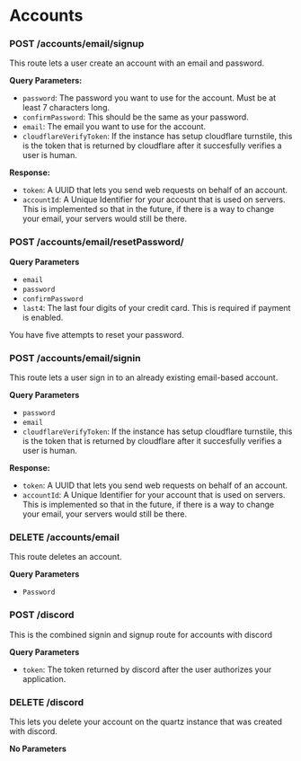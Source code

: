 # Accounts

### POST /accounts/email/signup

This route lets a user create an account with an email and password.

**Query Parameters:**

- `password`: The password you want to use for the account. Must be at least 7 characters long.
- `confirmPassword`: This should be the same as your password.
- `email`: The email you want to use for the account.
- `cloudflareVerifyToken`: If the instance has setup cloudflare turnstile, this is the token that is returned by cloudflare after it succesfully verifies a user is human.

**Response:**

- `token`: A UUID that lets you send web requests on behalf of an account.
- `accountId`: A Unique Identifier for your account that is used on servers. This is implemented so that in the future, if there is a way to change your email, your servers would still be there.

### POST /accounts/email/resetPassword/

**Query Parameters**

- `email`
- `password`
- `confirmPassword`
- `last4`: The last four digits of your credit card. This is required if payment is enabled.

You have five attempts to reset your password.

### POST /accounts/email/signin

This route lets a user sign in to an already existing email-based account.

**Query Parameters**

- `password`
- `email`
- `cloudflareVerifyToken`: If the instance has setup cloudflare turnstile, this is the token that is returned by cloudflare after it succesfully verifies a user is human.

**Response:**

- `token`: A UUID that lets you send web requests on behalf of an account.
- `accountId`: A Unique Identifier for your account that is used on servers. This is implemented so that in the future, if there is a way to change your email, your servers would still be there.

### DELETE /accounts/email

This route deletes an account.

**Query Parameters**

- `Password`

### POST /discord

This is the combined signin and signup route for accounts with discord

**Query Parameters**

- `token`: The token returned by discord after the user authorizes your application.

### DELETE /discord

This lets you delete your account on the quartz instance that was created with discord.

**No Parameters**